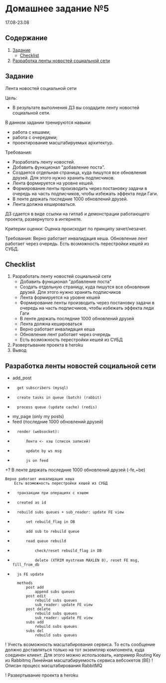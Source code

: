 # Домашнее задание №5
17.08-23.08
## Содержание
1. [Задание](#task)
    - [Checklist ](#checklist)
2. [Разработка ленты новостей социальной сети](#dev)

<a name="task"></a>
## Задание
Лента новостей социальной сети

Цель:
- В результате выполнения ДЗ вы создадите ленту новостей социальной сети.

В данном задании тренируются навыки:
- работа с кешами;
- работа с очередями;
- проектирование масштабируемых архитектур.

Требования:
- Разработать ленту новостей.
- Добавить функционал "добавление поста".
- Создается отдельная страница, куда пишутся все обновления друзей. Для этого нужно хранить подписчиков.
- Лента формируется на уровне кешей.
- Формирование ленты производить через постановку задачи в очередь на часть подписчиков, чтобы избежать эффекта леди Гаги.
- В ленте держать последние 1000 обновлений друзей.
- Лента должна кешироваться.

ДЗ сдается в виде ссылки на гитлаб и демонстрации работающего проекта, развернутого в интернете.

Критерии оценки:
Оценка происходит по принципу зачет/незачет.

Требования: Верно работает инвалидация кеша. Обновление лент работает через очередь. Есть возможность перестройки кешей из СУБД.

<a name="checklist"></a>
## Checklist
1. Разработать ленту новостей социальной сети
    - Добавить функционал "добавление поста"
    - Создать отдельную страницу, куда пишутся все обновления друзей. Для этого нужно хранить подписчиков
    - Лента формируется на уровне кешей
    - Формирование ленты производить через постановку задачи в очередь на часть подписчиков, чтобы избежать эффекта леди Гаги
    - В ленте держать последние 1000 обновлений друзей
    - Лента должна кешироваться
    - Верно работает инвалидация кеша
    - Обновление лент работает через очередь
    - Есть возможность перестройки кешей из СУБД
3. Развертывание проекта в heroku
4. Вывод

<a name="dev"></a>
## Разработка ленты новостей социальной сети

+   add_post
+       get subscribers (mysql)
+       create tasks in queue (batch) (rabbit)
+       process queue (update cache) (redis)
+   my_page (only my posts)
+   feed (последние 1000 обновлений друзей)
+       render (websocket):
+           Лента <- хэш (список записей)
+           update by ws msg
+           js on feed
+?  В ленте держать последние 1000 обновлений друзей (-fe,+be)


    Верно работает инвалидация кеша
        Есть возможность перестройки кешей из СУБД
+       транзакции при операциях с кэшем
+       created as id
+       rebuild subs queues + sub_reader: update FE view
+           set rebuild_flag in DB
+           add sub to rebuild queue
+           read queue rebuild
+               check/reset rebuild_flag in DB
+               delete (XTRIM mystream MAXLEN 0), reset FE msg, fill_from_db
+       js FE update

        methods
            post add
                append subs queues
            post edit
                rebuild subs queues
                sub_reader: update FE view
            post delete
                rebuild subs queues
                sub_reader: update FE view
            subs add
                rebuild subs queues
            subs del
                rebuild subs queues


!   Учесть возможность масштабирования сервиса. То есть сообщение должно доставляться только на тот экземпляр компонента, куда соединен клиент. Для этого можно использовать, например Routing Key из Rabbitmq
        Линейная масштабируемость сервиса вебсокетов (BE)
!   Описан процесс масштабирования RabbitMQ

!   Развертывание проекта в heroku

